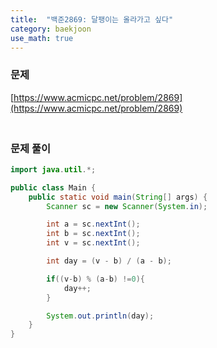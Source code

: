 ```yaml
---
title:  "백준2869: 달팽이는 올라가고 싶다"
category: baekjoon
use_math: true
---
```




### 문제

[https://www.acmicpc.net/problem/2869](https://www.acmicpc.net/problem/2869)



### <br>문제 풀이

```java
import java.util.*;

public class Main {
    public static void main(String[] args) {
        Scanner sc = new Scanner(System.in);

        int a = sc.nextInt();
        int b = sc.nextInt();
        int v = sc.nextInt();

        int day = (v - b) / (a - b);

        if((v-b) % (a-b) !=0){
            day++;
        }

        System.out.println(day);
    }
}
```

